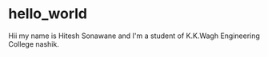 # hello_world
Hii my name is Hitesh Sonawane and I'm a student of K.K.Wagh Engineering College nashik. 
